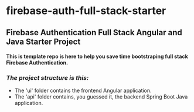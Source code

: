 # firebase-auth-full-stack-starter
## Firebase Authentication Full Stack Angular and Java Starter Project

#### This is template repo is here to help you save time bootstraping full stack Firebase Authentication. 
### _The project structure is this:_
- The 'ui' folder contains the frontend Angular application.
- The 'api' folder contains, you guessed it, the backend Spring Boot Java application.


